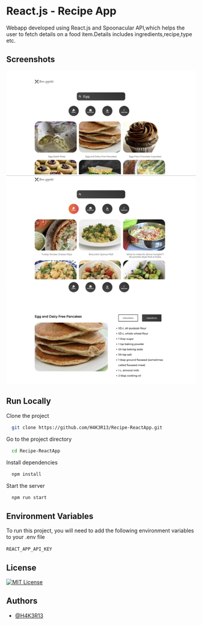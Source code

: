 
# React.js - Recipe App
Webapp developed using React.js and Spoonacular API,which helps the user to fetch details on a food item.Details includes ingredients,recipe,type etc.



## Screenshots

![App Screenshot](./doc/s1.png)
![App Screenshot](./doc/s2.png)
![App Screenshot](./doc/s3.png)


## Run Locally

Clone the project

```bash
  git clone https://github.com/H4K3R13/Recipe-ReactApp.git
```

Go to the project directory

```bash
  cd Recipe-ReactApp
```

Install dependencies

```bash
  npm install
```

Start the server

```bash
  npm run start
```
## Environment Variables

To run this project, you will need to add the following environment variables to your .env file

`REACT_APP_API_KEY`


## License

[![MIT License](https://img.shields.io/badge/License-MIT-green.svg)](https://choosealicense.com/licenses/mit/)



## Authors

- [@H4K3R13](https://github.com/H4K3R13)

